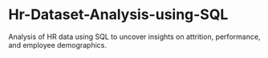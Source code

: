 # Hr-Dataset-Analysis-using-SQL
Analysis of HR data using SQL to uncover insights on attrition, performance, and employee demographics.
